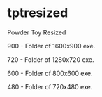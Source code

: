 tptresized
==========

Powder Toy Resized



900 - Folder of 1600x900 exe.

720 - Folder of 1280x720 exe.

600 - Folder of 800x600 exe.

480 - Folder of 720x480 exe.

